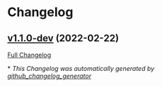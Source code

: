 # Changelog

## [v1.1.0-dev](https://github.com/NASA-PDS/web-analytics/tree/v1.1.0-dev) (2022-02-22)

[Full Changelog](https://github.com/NASA-PDS/web-analytics/compare/d6977fda23e31e92e8229725ad26c02e0e665157...v1.1.0-dev)



\* *This Changelog was automatically generated by [github_changelog_generator](https://github.com/github-changelog-generator/github-changelog-generator)*
